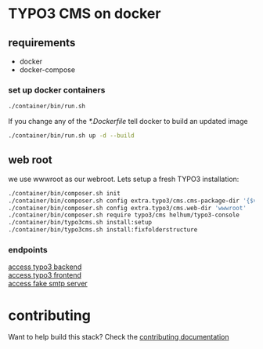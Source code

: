 TYPO3 CMS on docker
===================

## requirements
* docker
* docker-compose

### set up docker containers

```bash
./container/bin/run.sh
```

If you change any of the _*.Dockerfile_ tell docker to build an updated image

```bash
./container/bin/run.sh up -d --build
```

## web root

we use wwwroot as our webroot. Lets setup a fresh TYPO3 installation:

```bash
./container/bin/composer.sh init
./container/bin/composer.sh config extra.typo3/cms.cms-package-dir '{$vendor-dir}/typo3/cms'
./container/bin/composer.sh config extra.typo3/cms.web-dir 'wwwroot'
./container/bin/composer.sh require typo3/cms helhum/typo3-console
./container/bin/typo3cms.sh install:setup
./container/bin/typo3cms.sh install:fixfolderstructure
```

### endpoints

[access typo3 backend](http://localhost:8888/typo3/)  
[access typo3 frontend](http://localhost:8888)  
[access fake smtp server](http://localhost:8025)


# contributing

Want to help build this stack? Check the [contributing documentation](CONTRIBUTING.md)
